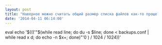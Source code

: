 ```yaml
---
layout: post
title: "Наверное можно считать общий размер списка файлов как-то проще."
date: '2014-04-11 06:14:00'
---
```


eval echo '$((('"$(while read line; do du -s $line; done &lt; backups.conf | while read x d; do echo -n $x+; done)"'0 ) / 1024 / 1024))'